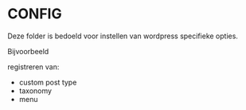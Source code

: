 # CONFIG

Deze folder is bedoeld voor instellen van wordpress specifieke opties.

Bijvoorbeeld

registreren van:

- custom post type
- taxonomy
- menu
